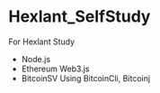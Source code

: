 # Hexlant_SelfStudy

For Hexlant Study
- Node.js
- Ethereum Web3.js
- BitcoinSV Using BitcoinCli, Bitcoinj